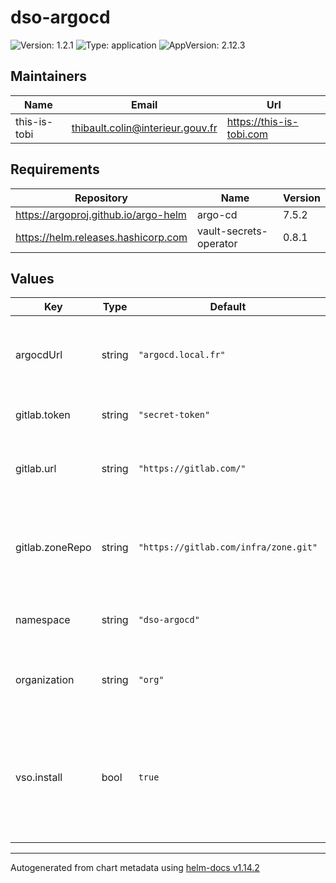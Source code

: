 # dso-argocd

![Version: 1.2.1](https://img.shields.io/badge/Version-1.2.1-informational?style=flat-square) ![Type: application](https://img.shields.io/badge/Type-application-informational?style=flat-square) ![AppVersion: 2.12.3](https://img.shields.io/badge/AppVersion-2.12.3-informational?style=flat-square)

## Maintainers

| Name | Email | Url |
| ---- | ------ | --- |
| this-is-tobi | <thibault.colin@interieur.gouv.fr> | <https://this-is-tobi.com> |

## Requirements

| Repository | Name | Version |
|------------|------|---------|
| https://argoproj.github.io/argo-helm | argo-cd | 7.5.2 |
| https://helm.releases.hashicorp.com | vault-secrets-operator | 0.8.1 |

## Values

| Key | Type | Default | Description |
|-----|------|---------|-------------|
| argocdUrl | string | `"argocd.local.fr"` | URL argocd pour configurer argocd et le SSO Keycloak |
| gitlab.token | string | `"secret-token"` | Token d'accès au dépôt Gitlab |
| gitlab.url | string | `"https://gitlab.com/"` | Url du Gitlab hébergeant le dépôt de code pour cette zone |
| gitlab.zoneRepo | string | `"https://gitlab.com/infra/zone.git"` | URL du dépôt où les applications à déployer par ArgoCD sont spécifiées |
| namespace | string | `"dso-argocd"` | Namespace d'installation de l'instance ArgoCD |
| organization | string | `"org"` | Nom de l'organisation (utilisé dans les annotations) |
| vso.install | bool | `true` | Indique s'il faut installer Vault Secrets Operator (à désactiver si l'opérateur est préinstallé sur le cluster) |

----------------------------------------------
Autogenerated from chart metadata using [helm-docs v1.14.2](https://github.com/norwoodj/helm-docs/releases/v1.14.2)
